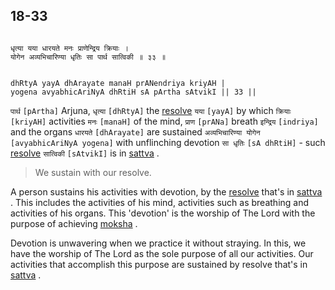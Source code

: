 ## 18-33


```shloka-sa

धृत्या यया धारयते मनः प्राणेन्द्रिय क्रियाः ।
योगेन अव्यभिचारिण्या धृतिः सा पार्थ सात्विकी ॥ ३३ ॥

```
```shloka-sa-hk

dhRtyA yayA dhArayate manaH prANendriya kriyAH |
yogena avyabhicAriNyA dhRtiH sA pArtha sAtvikI || 33 ||

```
`पार्थ` `[pArtha]` Arjuna, `धृत्या` `[dhRtyA]` the 
[resolve](18-29.md#intellect_and_resolve) `यया` `[yayA]` by which `क्रियाः` `[kriyAH]` activities `मनः` `[manaH]` of the mind, `प्राण` `[prANa]` breath `इन्द्रिय` `[indriya]` and the organs `धारयते` `[dhArayate]` are sustained `अव्यभिचारिण्या योगेन` `[avyabhicAriNyA yogena]` with unflinching devotion `सा धृतिः` `[sA dhRtiH]` - such 
[resolve](18-29.md#intellect_and_resolve) `सात्विकी` `[sAtvikI]` is in 
[sattva](sattva)
.


<a name='applnote_228'></a>
> We sustain with our resolve.



A person sustains his activities with devotion, by the 
[resolve](18-29.md#intellect_and_resolve)
 that's in 
[sattva](sattva)
. This includes the activities of his mind, activities such as breathing and activities of his organs. This 'devotion' is the worship of The Lord with the purpose of achieving 
[moksha](Moksha)
. 

Devotion is unwavering when we practice it without straying. In this, we have the worship of The Lord as the sole purpose of all our activities. Our activities that accomplish this purpose are sustained by resolve that's in 
[sattva](sattva)
.


